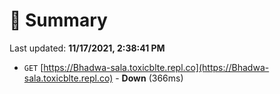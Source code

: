 # 📖 Summary
Last updated: **11/17/2021, 2:38:41 PM**

- `GET` [https://Bhadwa-sala.toxicblte.repl.co](https://Bhadwa-sala.toxicblte.repl.co) - **Down** (366ms)
